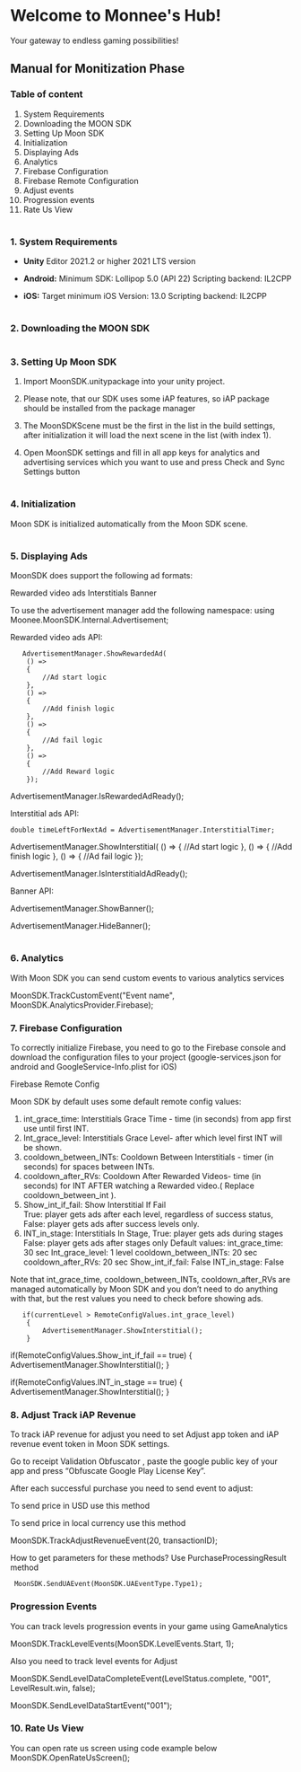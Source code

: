 # Welcome to Monnee's Hub!
Your gateway to endless gaming possibilities!

## Manual for Monitization Phase
### Table of content 
  1. System Requirements
  2. Downloading the MOON SDK
  3. Setting Up Moon SDK
  4. Initialization
  5. Displaying Ads
  6. Analytics
  7. Firebase Configuration
  8. Firebase Remote Configuration
  9. Adjust events
  10. Progression events
  11. Rate Us View

  #
 ### 1. System Requirements

- **Unity** Editor 2021.2 or higher 2021 LTS version

- **Android:**
Minimum SDK: Lollipop 5.0 (API 22)
Scripting backend: IL2CPP

- **iOS:**
Target minimum iOS Version: 13.0
Scripting backend: IL2CPP
#
### 2. Downloading the MOON SDK

#
### 3. Setting Up Moon SDK

  1. Import MoonSDK.unitypackage into your unity project.
  
  2. Please note, that our SDK uses some iAP features, so iAP package should be installed from the package manager
  
  3. The MoonSDKScene must be the first in the list in the build settings, after initialization it will load the next scene in the list (with index 1).
     
  5. Open MoonSDK settings and fill in all app keys for analytics and advertising services which you want to use and press Check and Sync Settings button

#    
### 4. Initialization

Moon SDK is initialized automatically from the Moon SDK scene.
#
### 5. Displaying Ads

MoonSDK does support the following ad formats:

Rewarded video ads
Interstitials
Banner

To use the advertisement manager add the following namespace: 
using Moonee.MoonSDK.Internal.Advertisement;

Rewarded video ads API:

       AdvertisementManager.ShowRewardedAd(
        () => 
        {
            //Ad start logic
        },
        () =>
        {
            //Add finish logic
        },
        () =>
        {
            //Ad fail logic
        },
        () =>
        {
            //Add Reward logic
        });


AdvertisementManager.IsRewardedAdReady();

Interstitial ads API:

    double timeLeftForNextAd = AdvertisementManager.InterstitialTimer;

 AdvertisementManager.ShowInterstitial(
        () =>
        {
            //Ad start logic
        },
        () =>
        {
            //Add finish logic
        },
        () =>
        {
            //Ad fail logic
        });

 AdvertisementManager.IsInterstitialdAdReady();

Banner API:

 AdvertisementManager.ShowBanner();

  AdvertisementManager.HideBanner();


#
### 6. Analytics

With Moon SDK you can send custom events to various analytics services

 MoonSDK.TrackCustomEvent("Event name", MoonSDK.AnalyticsProvider.Firebase);
    

### 7. Firebase Configuration

To correctly initialize Firebase, you need to go to the Firebase console and download the configuration files to your project (google-services.json for android and GoogleService-Info.plist for iOS)

Firebase Remote Config 

Moon SDK by default uses some default remote config values:

1. int_grace_time: Interstitials Grace Time - time (in seconds) from app first use until first INT.
2. Int_grace_level: Interstitials Grace Level-  after which level first INT will be shown.
3. cooldown_between_INTs: Cooldown Between Interstitials -  timer (in seconds) for spaces between INTs.
4. cooldown_after_RVs: Cooldown After Rewarded Videos- time (in seconds) for INT AFTER watching a Rewarded video.( Replace cooldown_between_int ).
5. Show_int_if_fail: Show Interstitial If Fail 	
True: player gets ads after each level, regardless of success status,
False:  player gets ads after success levels only.
6. INT_in_stage: Interstitials In Stage,
True: player gets ads during stages
False: player gets ads after stages only
Default values:
int_grace_time: 30 sec
Int_grace_level: 1 level
cooldown_between_INTs: 20 sec
 cooldown_after_RVs: 20 sec
Show_int_if_fail: False
 INT_in_stage: False

Note that int_grace_time, cooldown_between_INTs, cooldown_after_RVs are managed automatically by Moon SDK and you don’t need to do anything with that, but the rest values you need to check before showing ads.


       if(currentLevel > RemoteConfigValues.int_grace_level)
        {
            AdvertisementManager.ShowInterstitial();
        }



if(RemoteConfigValues.Show_int_if_fail == true)
        {
            AdvertisementManager.ShowInterstitial();
        }


  if(RemoteConfigValues.INT_in_stage == true)
        {
            AdvertisementManager.ShowInterstitial();
        }
### 8. Adjust Track iAP Revenue


To track iAP revenue for adjust you need to set Adjust app token and iAP revenue event token in Moon SDK settings.

Go to receipt Validation Obfuscator , paste the google public key of your app and press “Obfuscate Google Play License Key”.

After each successful purchase you need to send event to adjust:






To send price in USD use this method

To send price in local currency use this method

MoonSDK.TrackAdjustRevenueEvent(20, transactionID);

How to get parameters for these methods?  Use PurchaseProcessingResult method


     MoonSDK.SendUAEvent(MoonSDK.UAEventType.Type1);

### Progression Events

You can track levels progression events in your game using GameAnalytics



MoonSDK.TrackLevelEvents(MoonSDK.LevelEvents.Start, 1);

Also you need to track level events for Adjust


 MoonSDK.SendLevelDataCompleteEvent(LevelStatus.complete, "001", LevelResult.win, false);


MoonSDK.SendLevelDataStartEvent("001");

### 10. Rate Us View

You can open rate us screen using code example below
 MoonSDK.OpenRateUsScreen();




  

